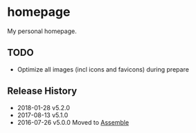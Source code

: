 # homepage

My personal homepage.

## TODO

 * Optimize all images (incl icons and favicons) during prepare
 

## Release History
 * 2018-01-28   v5.2.0
 * 2017-08-13   v5.1.0
 * 2016-07-26   v5.0.0  Moved to [Assemble](http://assemble.io)
